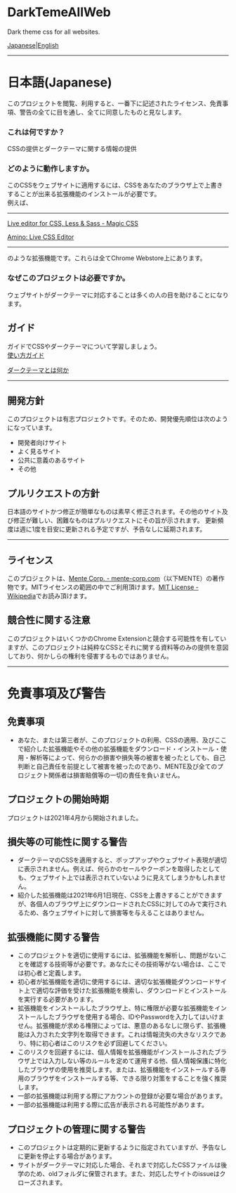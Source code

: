 # DarkTemeAllWeb
Dark theme css for all websites.  

[Japanese](README.md)|[English](README.en.md)

---

# 日本語(Japanese)

このプロジェクトを閲覧、利用すると、一番下に記述されたライセンス、免責事項、警告の全てに目を通し、全てに同意したものと見なします。  

### これは何ですか？

CSSの提供とダークテーマに関する情報の提供

### どのように動作しますか。

このCSSをウェブサイトに適用するには、CSSをあなたのブラウザ上で上書きすることが出来る拡張機能のインストールが必要です。  
例えば、  

---  

[Live editor for CSS, Less & Sass - Magic CSS](https://chrome.google.com/webstore/detail/live-editor-for-css-less/ifhikkcafabcgolfjegfcgloomalapol)  

[Amino: Live CSS Editor](https://chrome.google.com/webstore/detail/amino-live-css-editor/pbcpfbcibpcbfbmddogfhcijfpboeaaf)  

---  

のような拡張機能です。これらは全てChrome Webstore上にあります。

### なぜこのプロジェクトは必要ですか。

ウェブサイトがダークテーマに対応することは多くの人の目を助けることになります。

## ガイド
ガイドでCSSやダークテーマについて学習しましょう。  
[使い方ガイド](/DOCS/guide.ja.md)  
  
[ダークテーマとは何か](DOCS/learn.ja.md)  

---

## 開発方針

このプロジェクトは有志プロジェクトです。そのため、開発優先順位は次のようになっています。

- 開発者向けサイト
- よく見るサイト
- 公共に意義のあるサイト
- その他

## プルリクエストの方針

日本語のサイトかつ修正が簡単なものは素早く修正されます。その他のサイト及び修正が難しい、困難なものはプルリクエストにその旨が示されます。
更新頻度は週に1度を目安に更新される予定ですが、予告なしに延期されます。

---

## ライセンス

このプロジェクトは、[Mente Corp. - mente-corp.com](https://mente-corp.com/)（以下MENTE）の著作物です。MITライセンスの範囲の中でご利用頂けます。[MIT License - Wikipedia](https://ja.wikipedia.org/wiki/MIT_License)でお読み頂けます。

## 競合性に関する注意
このプロジェクトはいくつかのChrome Extensionと競合する可能性を有していますが、このプロジェクトは純粋なCSSとそれに関する資料等のみの提供を意図しており、何かしらの権利を侵害するものではありません。

---

# 免責事項及び警告

## 免責事項

- あなた、または第三者が、このプロジェクトの利用、CSSの適用、及びここで紹介した拡張機能やその他の拡張機能をダウンロード・インストール・使用・解析等によって、何らかの損害や損失等の被害を被ったとしても、自己判断と自己責任を前提として被害を被ったのであり、MENTE及び全てのプロジェクト関係者は損害賠償等の一切の責任を負いません。  

## プロジェクトの開始時期

プロジェクトは2021年4月から開始されました。

## 損失等の可能性に関する警告

- ダークテーマのCSSを適用すると、ポップアップやウェブサイト表現が適切に表示されません。例えば、何らかのセールやクーポンを取得したとしても、ウェブサイト上では表示されていないように見えてしまうかもしれません。  
- 紹介した拡張機能は2021年6月1日現在、CSSを上書きすることができますが、各個人のブラウザ上にダウンロードされたCSSに対してのみで実行されるため、各ウェブサイトに対して損害等を与えることはありません。  


## 拡張機能に関する警告

- このプロジェクトを適切に使用するには、拡張機能を解析し、問題がないことを確認する技術等が必要です。あなたにその技術等がない場合は、ここでは初心者と定義します。
- 初心者が拡張機能を適切に使用するには、適切な拡張機能ダウンロードサイト上で適切な評価を受けた拡張機能を検索し、ダウンロードとインストールを実行する必要があります。
- 拡張機能をインストールしたブラウザ上、特に権限が必要な拡張機能をインストールしたブラウザを使用する場合、IDやPasswordを入力してはいけません。拡張機能が求める権限によっては、悪意のあるなしに限らず、拡張機能は入力された文字列を取得できます。これは情報流失の大きなリスクであり、特に初心者はこのリスクを必ず回避してください。
- このリスクを回避するには、個人情報を拡張機能がインストールされたブラウザ上では入力しない等のルールを定めて運用する他、個人情報保護に特化したブラウザの使用を推奨します。または、拡張機能をインストールする専用のブラウザをインストールする等、できる限り対策をすることを強く推奨します。
- 一部の拡張機能は利用する際にアカウントの登録が必要な場合があります。
- 一部の拡張機能は利用する際に広告が表示される可能性があります。

## プロジェクトの管理に関する警告
- このプロジェクトは定期的に更新するように指定されていますが、予告なしに更新を停止する場合があります。
- サイトがダークテーマに対応した場合、それまで対応したCSSファイルは後学のため、oldフォルダに保管されます。また、対応したサイトのissueはクローズされます。